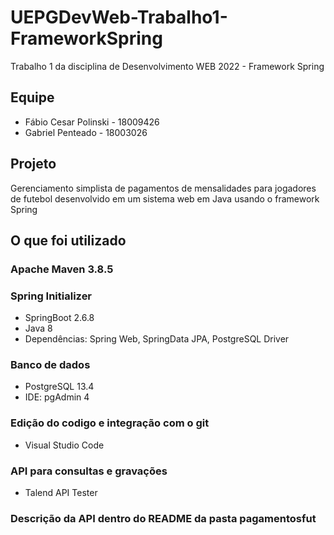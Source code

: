 # UEPGDevWeb-Trabalho1-FrameworkSpring

Trabalho 1 da disciplina de Desenvolvimento WEB 2022 - Framework Spring

## Equipe

- Fábio Cesar Polinski - 18009426
- Gabriel Penteado - 18003026

## Projeto

Gerenciamento simplista de pagamentos de mensalidades para jogadores de futebol desenvolvido em um sistema web em Java usando o framework Spring

## O que foi utilizado

### Apache Maven 3.8.5

### Spring Initializer 
- SpringBoot 2.6.8 
- Java 8
- Dependências: Spring Web, SpringData JPA, PostgreSQL Driver

### Banco de dados
- PostgreSQL 13.4
- IDE: pgAdmin 4

### Edição do codigo e integração com o git
- Visual Studio Code

### API para consultas e gravações
- Talend API Tester

### Descrição da API dentro do README da pasta pagamentosfut

